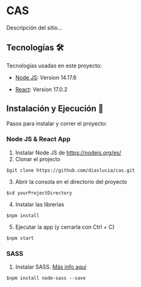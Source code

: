 # CAS

Descripción del sitio...

## Tecnologías 🛠️

Tecnologías usadas en este proyecto:

- [Node JS](https://nodejs.org/es/): Version 14.17.6

- [React](https://es.reactjs.org/): Version 17.0.2

<!-- - [SASS](https://sass-lang.com/): Version  -->

## Instalación y Ejecución 🚀

Pasos para instalar y correr el proyecto:

### Node JS & React App

1. Instalar Node JS de https://nodejs.org/es/
2. Clonar el projecto
```
$git clone https://github.com/diaslucia/cas.git
```
3. Abrir la consola en el directorio del proyecto
```
$cd yourProjectDirectory
```
4. Instalar las librerías
```
$npm install
```
5. Ejecutar la app (y cerrarla con Ctrl + C)
```
$npm start
```

### SASS

1. Instalar SASS. [Más info aquí](https://create-react-app.dev/docs/adding-a-sass-stylesheet/)
```
$npm install node-sass --save
```

